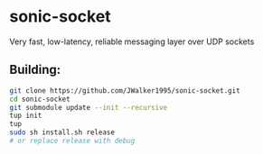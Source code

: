 # sonic-socket
Very fast, low-latency, reliable messaging layer over UDP sockets


## Building:

```sh
git clone https://github.com/JWalker1995/sonic-socket.git
cd sonic-socket
git submodule update --init --recursive
tup init
tup
sudo sh install.sh release
# or replace release with debug
```
